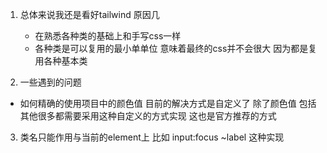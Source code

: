 <!-- https://www.tailwindcss.cn/docs/padding -->
1. 总体来说我还是看好tailwind 原因几
   - 在熟悉各种类的基础上和手写css一样
   - 各种类是可以复用的最小单单位  意味着最终的css并不会很大 因为都是复用各种基本类
  
2. 一些遇到的问题
  - 如何精确的使用项目中的颜色值
   目前的解决方式是自定义了 除了颜色值 包括其他很多都需要采用这种自定义的方式实现 这也是官方推荐的方式

3. 类名只能作用与当前的element上
    比如 input:focus  ~label 这种实现
